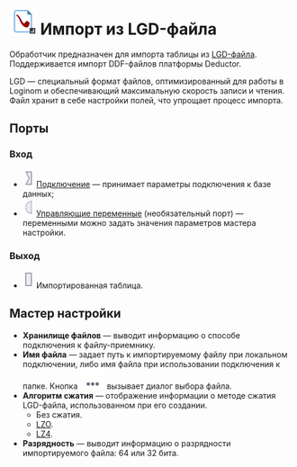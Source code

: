 # ![](../../images/icons/vendors/importnative.svg) Импорт из LGD-файла

Обработчик предназначен для импорта таблицы из [LGD-файла](../../data-format/lgd-file.md). Поддерживается импорт DDF-файлов платформы Deductor.

LGD — специальный формат файлов, оптимизированный для работы в Loginom и обеспечивающий максимальную скорость записи и чтения. Файл хранит в себе настройки полей, что упрощает процесс импорта.

## Порты

### Вход

* ![](../../images/icons/ports/input_connection_inactive.svg) [Подключение](../connections/README.md) — принимает параметры подключения к базе данных;
* ![](../../images/icons/ports/optional_input_variable_inactive.svg) [Управляющие переменные](../../scenario/variables/control-variables.md) (необязательный порт) — переменными можно задать значения параметров мастера настройки.

### Выход

* ![](../../images/icons/ports/input_table_inactive.svg) Импортированная таблица.

## Мастер настройки

* **Хранилище файлов** — выводит информацию о способе подключения к файлу-приемнику.
* **Имя файла** — задает путь к импортируемому файлу при локальном подключении, либо имя файла при использовании подключения к папке. Кнопка ![](../../images/extjs-theme/form/open-trigger/open-trigger_default.svg) вызывает диалог выбора файла.
* **Алгоритм сжатия** — отображение информации о методе сжатия LGD-файла, использованном при его создании.
  * Без сжатия.
  * [LZO](https://ru.wikipedia.org/wiki/LZO).
  * [LZ4](https://ru.wikipedia.org/wiki/LZ4).
* **Разрядность** — выводит информацию о разрядности импортируемого файла: 64 или 32 бита.